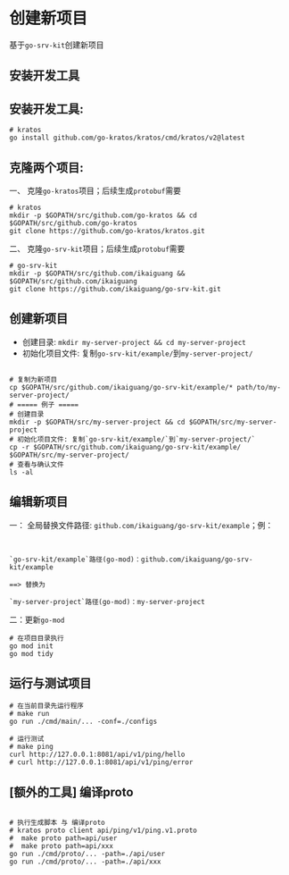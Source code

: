 # 创建新项目

基于`go-srv-kit`创建新项目

## 安装开发工具

## **安装开发工具:**

```shell
# kratos
go install github.com/go-kratos/kratos/cmd/kratos/v2@latest
```

## **克隆两个项目:**

一、 克隆`go-kratos`项目；后续生成`protobuf`需要

```shell
# kratos
mkdir -p $GOPATH/src/github.com/go-kratos && cd $GOPATH/src/github.com/go-kratos
git clone https://github.com/go-kratos/kratos.git
```

二、 克隆`go-srv-kit`项目；后续生成`protobuf`需要

```shell
# go-srv-kit
mkdir -p $GOPATH/src/github.com/ikaiguang && $GOPATH/src/github.com/ikaiguang
git clone https://github.com/ikaiguang/go-srv-kit.git
```

## 创建新项目

- 创建目录: `mkdir my-server-project && cd my-server-project`
- 初始化项目文件: 复制`go-srv-kit/example/`到`my-server-project/`

```shell

# 复制为新项目
cp $GOPATH/src/github.com/ikaiguang/go-srv-kit/example/* path/to/my-server-project/
# ===== 例子 =====
# 创建目录
mkdir -p $GOPATH/src/my-server-project && cd $GOPATH/src/my-server-project
# 初始化项目文件: 复制`go-srv-kit/example/`到`my-server-project/`
cp -r $GOPATH/src/github.com/ikaiguang/go-srv-kit/example/ $GOPATH/src/my-server-project/
# 查看与确认文件
ls -al

```

## 编辑新项目

一： 全局替换文件路径: `github.com/ikaiguang/go-srv-kit/example`；例：

```text


`go-srv-kit/example`路径(go-mod)：github.com/ikaiguang/go-srv-kit/example

==> 替换为

`my-server-project`路径(go-mod)：my-server-project

```

二：更新`go-mod`

```shell
# 在项目目录执行
go mod init
go mod tidy
```

## 运行与测试项目

```shell
# 在当前目录先运行程序
# make run
go run ./cmd/main/... -conf=./configs

# 运行测试
# make ping
curl http://127.0.0.1:8081/api/v1/ping/hello
# curl http://127.0.0.1:8081/api/v1/ping/error
```

## [额外的工具] 编译proto

```shell

# 执行生成脚本 与 编译proto
# kratos proto client api/ping/v1/ping.v1.proto
#  make proto path=api/user
#  make proto path=api/xxx
go run ./cmd/proto/... -path=./api/user
go run ./cmd/proto/... -path=./api/xxx
    
```
